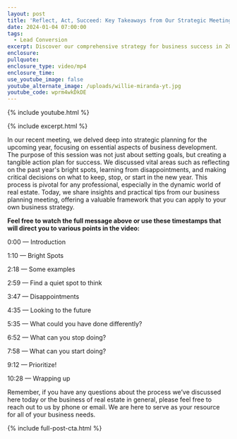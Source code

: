```yaml
---
layout: post
title: 'Reflect, Act, Succeed: Key Takeaways from Our Strategic Meeting'
date: 2024-01-04 07:00:00
tags:
  - Lead Conversion
excerpt: Discover our comprehensive strategy for business success in 2024.
enclosure:
pullquote:
enclosure_type: video/mp4
enclosure_time:
use_youtube_image: false
youtube_alternate_image: /uploads/willie-miranda-yt.jpg
youtube_code: wprm4wkDkDE
---
```

{% include youtube.html %}

{% include excerpt.html %}

In our recent meeting, we delved deep into strategic planning for the upcoming year, focusing on essential aspects of business development. The purpose of this session was not just about setting goals, but creating a tangible action plan for success. We discussed vital areas such as reflecting on the past year's bright spots, learning from disappointments, and making critical decisions on what to keep, stop, or start in the new year. This process is pivotal for any professional, especially in the dynamic world of real estate. Today, we share insights and practical tips from our business planning meeting, offering a valuable framework that you can apply to your own business strategy.

**Feel free to watch the full message above or use these timestamps that will direct you to various points in the video:**

0:00 — Introduction

1:10 — Bright Spots

2:18 — Some examples

2:59 — Find a quiet spot to think

3:47 — Disappointments

4:35 — Looking to the future

5:35 — What could you have done differently?

6:52 — What can you stop doing?

7:58 — What can you start doing?

9:12 — Prioritize!

10:28 — Wrapping up

Remember, if you have any questions about the process we’ve discussed here today or the business of real estate in general, please feel free to reach out to us by phone or email. We are here to serve as your resource for all of your business needs.

{% include full-post-cta.html %}